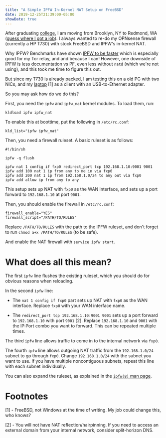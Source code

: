 ```yaml
---
title: "A Simple IPFW In-Kernel NAT Setup on FreeBSD"
date: 2019-12-25T21:39:00-05:00
showDate: true
---
```


After graduating [college](https://engineering.nyu.edu/), I am moving from
Brooklyn, NY to Redmond, WA
([guess where I got a job](https://www.microsoft.com/)). I always wanted to
re-do my OPNsense firewall (currently a HP T730) with stock FreeBSD and IPFW's
in-kernel NAT.

Why IPFW? Benchmarks have shown
[IPFW to be faster](https://bsdrp.net/documentation/technical_docs/performance)
which is especially good for my Tor relay, and and because I can! However, one
downside of IPFW is less documentation vs PF, even less without `natd` (which
we're not using), and this took me time to figure this out.

But since my T730 is already packed, I am testing this on a old PC with two
NICs, and my [laptop](https://support.hp.com/us-en/document/c06296486) [1]
as a client with an USB-to-Ethernet adapter.

So you may ask how do we do this?

First, you need the `ipfw` and `ipfw_nat` kernel modules. To load them, run:

    kldload ipfw ipfw_nat

To enable this at boottime, put the following in `/etc/rc.conf`:

    kld_list="ipfw ipfw_nat"

Then, you need a firewall ruleset. A basic ruleset is as follows:

    #!/bin/sh

    ipfw -q flush

    ipfw nat 1 config if fxp0 redirect_port tcp 192.168.1.10:9001 9001
    ipfw add 100 nat 1 ip from any to me in via fxp0
    ipfw add 200 nat 1 ip from 192.168.1.0/24 to any out via fxp0
    ipfw add allow ip from any to any

This setup sets up NAT with `fxp0` as the WAN interface, and sets up a port
forward to `192.168.1.10` at port `9001`.

Then, you should enable the firewall in `/etc/rc.conf`:

    firewall_enable="YES"
    firewall_script="/PATH/TO/RULES"

Replace `/PATH/TO/RULES` with the path to the IPFW ruleset, and don't forget to
run `chmod a+x /PATH/TO/RULES` (to be safe).

And enable the NAT firewall with `service ipfw start`.

# What does all this mean?

The first `ipfw` line flushes the existing ruleset, which you should do for
obvious reasons when reloading.

In the second `ipfw` line:

 * The `nat 1 config if fxp0` part sets up NAT with `fxp0` as the WAN interface. Replace `fxp0` with your WAN interface name.

 * The `redirect_port tcp 192.168.1.10:9001 9001` sets up a port forward to `192.168.1.10` with port `9001` [2]. Replace `192.168.1.10` and `9001` with the IP:Port combo you want to forward. This can be repeated multiple times.

The third `ipfw` line allows traffic to come in to the internal network via
`fxp0`.

The fourth `ipfw` line allows outgoing NAT traffic from the `192.168.1.0/24`
subnet to go through `fxp0`. Change `192.168.1.0/24` with the subnet you want
to use. If you have multiple noncontiguous subnets, repeat this line with each
subnet individually.

You can also expand the ruleset, as explained in the
[`ipfw(8)` man page](https://www.freebsd.org/cgi/man.cgi?ipfw(8)).

# Footnotes

[1] - FreeBSD, not Windows at the time of writing. My job could change this,
who knows?

[2] - You will not have NAT reflection/hairpinning. If you need to access an
external domain from your internal network, consider split-horizon DNS.

